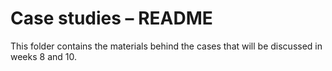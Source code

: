 Case studies – README
=====================

This folder contains the materials behind the cases that will be discussed in
weeks 8 and 10. 


